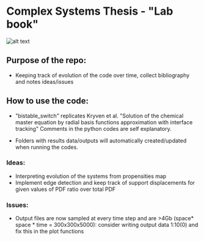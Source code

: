 # Complex Systems Thesis - "Lab book"

![alt text](https://www.floris.cc/shop/675-home_default/momentary-push-button-switch-12mm-square.jpg)

## Purpose of the repo:
  - Keeping track of evolution of the code over time, collect bibliography and notes ideas/issues

## How to use the code:
  - "bistable_switch" replicates Kryven et al. "Solution of the chemical master equation by radial basis functions approximation with interface tracking" 
    Comments in the python codes are self explanatory.
  
  - Folders with results data/outputs will automatically created/updated when running the codes.
  
### Ideas:
  - Interpreting evolution of the systems from propensities map
  - Implement edge detection and keep track of support displacements for given values of PDF ratio over total PDF
  
### Issues:
  - Output files are now sampled at every time step and are >4Gb (space* space * time = 300x300x5000): consider writing output data 1:10(0) and fix this in the plot functions

